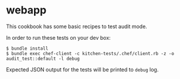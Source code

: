 # webapp

This cookbook has some basic recipes to test audit mode.

In order to run these tests on your dev box:

```
$ bundle install
$ bundle exec chef-client -c kitchen-tests/.chef/client.rb -z -o audit_test::default -l debug
```

Expected JSON output for the tests will be printed to `debug` log.
